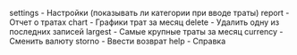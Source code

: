 settings - Настройки (показывать ли категории при вводе траты)
report - Отчет о тратах
chart - Графики трат за месяц
delete - Удалить одну из последних записей
largest - Самые крупные траты за месяц
currency - Сменить валюту
storno - Ввести возврат
help -  Справка
